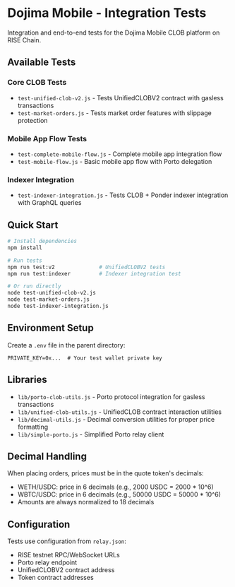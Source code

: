 # Dojima Mobile - Integration Tests

Integration and end-to-end tests for the Dojima Mobile CLOB platform on RISE Chain.

## Available Tests

### Core CLOB Tests
- `test-unified-clob-v2.js` - Tests UnifiedCLOBV2 contract with gasless transactions
- `test-market-orders.js` - Tests market order features with slippage protection

### Mobile App Flow Tests  
- `test-complete-mobile-flow.js` - Complete mobile app integration flow
- `test-mobile-flow.js` - Basic mobile app flow with Porto delegation

### Indexer Integration
- `test-indexer-integration.js` - Tests CLOB + Ponder indexer integration with GraphQL queries

## Quick Start

```bash
# Install dependencies
npm install

# Run tests
npm run test:v2              # UnifiedCLOBV2 tests
npm run test:indexer         # Indexer integration test

# Or run directly
node test-unified-clob-v2.js
node test-market-orders.js
node test-indexer-integration.js
```

## Environment Setup

Create a `.env` file in the parent directory:
```env
PRIVATE_KEY=0x...  # Your test wallet private key
```

## Libraries

- `lib/porto-clob-utils.js` - Porto protocol integration for gasless transactions
- `lib/unified-clob-utils.js` - UnifiedCLOB contract interaction utilities  
- `lib/decimal-utils.js` - Decimal conversion utilities for proper price formatting
- `lib/simple-porto.js` - Simplified Porto relay client

## Decimal Handling

When placing orders, prices must be in the quote token's decimals:
- WETH/USDC: price in 6 decimals (e.g., 2000 USDC = 2000 * 10^6)
- WBTC/USDC: price in 6 decimals (e.g., 50000 USDC = 50000 * 10^6)
- Amounts are always normalized to 18 decimals

## Configuration

Tests use configuration from `relay.json`:
- RISE testnet RPC/WebSocket URLs
- Porto relay endpoint
- UnifiedCLOBV2 contract address
- Token contract addresses